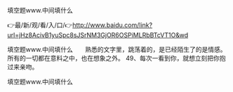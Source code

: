填空题www.中间填什么

👉最/新/观/看/入/口/👉http://www.baidu.com/link?url=jHz8AcivB1yuSpc8sJSrNM3GjOR6OSPiMLRbBTcVT1O&wd

填空题www.中间填什么　　熟悉的文字里，跳荡着的，是已经陌生了的是情感。所有的一切都在意料之中，也在想象之外。
	49、每次一看到你，就想立刻把你抱过来亲吻。


填空题www.中间填什么
